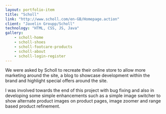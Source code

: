 ```yaml
---
layout: portfolio-item
title: "Scholl"
link: "http://www.scholl.com/en-GB/Homepage.action"
client: "Javelin Groupp/Scholl"
technology: "HTML, CSS, JS, Java"
gallery:
    - scholl-home
    - scholl-shoes
    - scholl-footcare-products
    - scholl-about
    - scholl-login-register
---
```


We were asked by Scholl to recreate their online store to allow more marketing around the site, a blog to showcase development within the brand and highlight special offers around the site.

I was involved towards the end of this project with bug fixing and also in developing some simple enhancements such as a simple image switcher to show alternate product images on product pages, image zoomer and range based product refinement.
